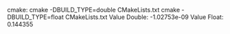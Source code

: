 cmake: cmake -DBUILD_TYPE=double CMakeLists.txt
       cmake -DBUILD_TYPE=float CMakeLists.txt
Value Double: -1.02753e-09
Value Float:  0.144355
